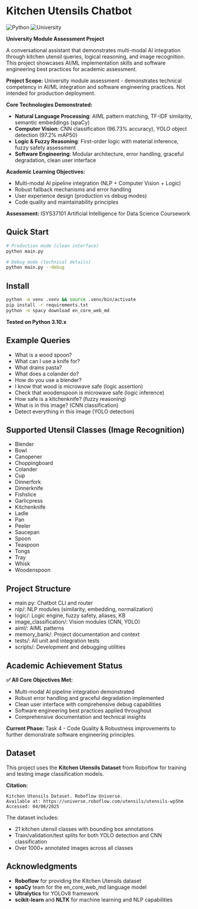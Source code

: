 # Kitchen Utensils Chatbot

![Python](https://img.shields.io/badge/python-3.10-blue)
![University](https://img.shields.io/badge/scope-university%20module-green)

**University Module Assessment Project**

A conversational assistant that demonstrates multi-modal AI integration through kitchen utensil queries, logical reasoning, and image recognition. This project showcases AI/ML implementation skills and software engineering best practices for academic assessment.

**Project Scope:** University module assessment - demonstrates technical competency in AI/ML integration and software engineering practices. Not intended for production deployment.

**Core Technologies Demonstrated:**
- **Natural Language Processing**: AIML pattern matching, TF-IDF similarity, semantic embeddings (spaCy)
- **Computer Vision**: CNN classification (96.73% accuracy), YOLO object detection (97.2% mAP50)
- **Logic & Fuzzy Reasoning**: First-order logic with material inference, fuzzy safety assessment
- **Software Engineering**: Modular architecture, error handling, graceful degradation, clean user interface

**Academic Learning Objectives:**
- Multi-modal AI pipeline integration (NLP + Computer Vision + Logic)
- Robust fallback mechanisms and error handling
- User experience design (production vs debug modes)
- Code quality and maintainability principles

**Assessment:** ISYS37101 Artificial Intelligence for Data Science Coursework

## Quick Start
```bash
# Production mode (clean interface)
python main.py

# Debug mode (technical details)
python main.py --debug
```

## Install
```bash
python -m venv .venv && source .venv/bin/activate
pip install -r requirements.txt
python -m spacy download en_core_web_md
```

**Tested on Python 3.10.x**

## Example Queries
- What is a wood spoon?
- What can I use a knife for?
- What drains pasta?
- What does a colander do?
- How do you use a blender?
- I know that wood is microwave safe (logic assertion)
- Check that woodenspoon is microwave safe (logic inference)
- How safe is a kitchenknife? (fuzzy reasoning)
- What is in this image? (CNN classification)
- Detect everything in this image (YOLO detection)

## Supported Utensil Classes (Image Recognition)
- Blender
- Bowl
- Canopener
- Choppingboard
- Colander
- Cup
- Dinnerfork
- Dinnerknife
- Fishslice
- Garlicpress
- Kitchenknife
- Ladle
- Pan
- Peeler
- Saucepan
- Spoon
- Teaspoon
- Tongs
- Tray
- Whisk
- Woodenspoon

## Project Structure
- main.py: Chatbot CLI and router
- nlp/: NLP modules (similarity, embedding, normalization)
- logic/: Logic engine, fuzzy safety, aliases, KB
- image_classification/: Vision modules (CNN, YOLO)
- aiml/: AIML patterns
- memory_bank/: Project documentation and context
- tests/: All unit and integration tests
- scripts/: Development and debugging utilities

## Academic Achievement Status

**✅ All Core Objectives Met:**
- Multi-modal AI pipeline integration demonstrated
- Robust error handling and graceful degradation implemented
- Clean user interface with comprehensive debug capabilities
- Software engineering best practices applied throughout
- Comprehensive documentation and technical insights

**Current Phase:** Task 4 - Code Quality & Robustness improvements to further demonstrate software engineering principles.

## Dataset

This project uses the **Kitchen Utensils Dataset** from Roboflow for training and testing image classification models.

**Citation:**
```
Kitchen Utensils Dataset. Roboflow Universe. 
Available at: https://universe.roboflow.com/utensils/utensils-wp5hm
Accessed: 04/06/2025
```

The dataset includes:
- 21 kitchen utensil classes with bounding box annotations
- Train/validation/test splits for both YOLO detection and CNN classification
- Over 1000+ annotated images across all classes

## Acknowledgments

- **Roboflow** for providing the Kitchen Utensils dataset
- **spaCy** team for the en_core_web_md language model
- **Ultralytics** for YOLOv8 framework
- **scikit-learn** and **NLTK** for machine learning and NLP capabilities